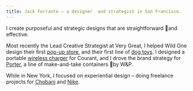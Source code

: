 ```yaml
---
title: Jack Ferrante – a designer  and strategist in San Francisco.
---
```

I create purposeful and strategic designs that are straightforward and effective.

Most recently the Lead Creative Strategist at Very Great, I helped Wild One design their first [pop-up store](/projects/pop-up.md), and their first line of [dog toys](/projects/dog-toys.md). I designed a portable [wireless charger](products/wireless-charger.md) for Courant, and I drove the brand strategy for [Porter](/projects/porter.md), a line of make-and-take containers by W&P.

While in New York, I focused on experiential design – doing freelance projects for [Chobani](/projects/chobani.md) and [Nike](/projects/nike.md).
